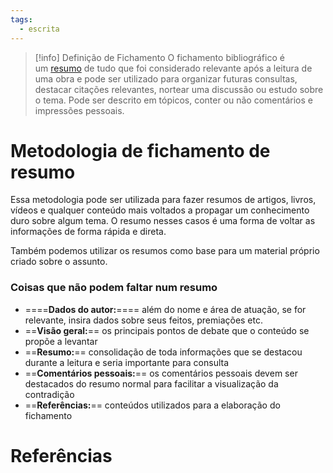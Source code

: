 ```yaml
---
tags:
  - escrita
---
```

> [!info] Definição de Fichamento
> O fichamento bibliográfico é um [resumo](https://rockcontent.com/br/talent-blog/o-que-e-resenha/) de tudo que foi considerado relevante após a leitura de uma obra e pode ser utilizado para organizar futuras consultas, destacar citações relevantes, nortear uma discussão ou estudo sobre o tema. Pode ser descrito em tópicos, conter ou não comentários e impressões pessoais.

# Metodologia de fichamento de resumo

Essa metodologia pode ser utilizada para fazer resumos de artigos, livros, vídeos e qualquer conteúdo mais voltados a propagar um conhecimento duro sobre algum tema. O resumo nesses casos é uma forma de voltar as informações de forma rápida e direta.

Também podemos utilizar os resumos como base para um material próprio criado sobre o assunto.

### Coisas que não podem faltar num resumo

- ====**Dados do autor:**==== além do nome e área de atuação, se for relevante, insira dados sobre seus feitos, premiações etc.
- ==**Visão geral:**== os principais pontos de debate que o conteúdo se propõe a levantar
- ==**Resumo:**== consolidação de toda informações que se destacou durante a leitura e seria importante para consulta
- ==**Comentários pessoais:**== os comentários pessoais devem ser destacados do resumo normal para facilitar a visualização da contradição
- ==**Referências:**== conteúdos utilizados para a elaboração do fichamento


# Referências
